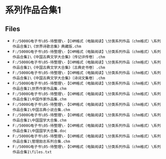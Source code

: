 # 系列作品合集1

## Files

- `F:/5000G电子书\05-待整理\-【CHM格式（电脑阅读】\分类系列作品（chm格式）\系列作品合集1\《世界诗歌总集》典藏版.chm`
- `F:/5000G电子书\05-待整理\-【CHM格式（电脑阅读】\分类系列作品（chm格式）\系列作品合集1\《中国古典文学大合集》〔传记评传卷〕.chm`
- `F:/5000G电子书\05-待整理\-【CHM格式（电脑阅读】\分类系列作品（chm格式）\系列作品合集1\《中国古典文学大合集》〔古典史书卷〕.chm`
- `F:/5000G电子书\05-待整理\-【CHM格式（电脑阅读】\分类系列作品（chm格式）\系列作品合集1\《中国古典文学大合集》〔诗词文集卷〕.chm`
- `F:/5000G电子书\05-待整理\-【CHM格式（电脑阅读】\分类系列作品（chm格式）\系列作品合集1\世界作家作品集.chm`
- `F:/5000G电子书\05-待整理\-【CHM格式（电脑阅读】\分类系列作品（chm格式）\系列作品合集1\中国作家作品集.chm`
- `F:/5000G电子书\05-待整理\-【CHM格式（电脑阅读】\分类系列作品（chm格式）\系列作品合集1\中国古典小说合集.chm`
- `F:/5000G电子书\05-待整理\-【CHM格式（电脑阅读】\分类系列作品（chm格式）\系列作品合集1\中国国学大合集.chm`
- `F:/5000G电子书\05-待整理\-【CHM格式（电脑阅读】\分类系列作品（chm格式）\系列作品合集1\中国国学大合集.doc`
- `F:/5000G电子书\05-待整理\-【CHM格式（电脑阅读】\分类系列作品（chm格式）\系列作品合集1\管理励志系列合集.chm`
- `F:/5000G电子书\05-待整理\-【CHM格式（电脑阅读】\分类系列作品（chm格式）\系列作品合集1\files.txt`
